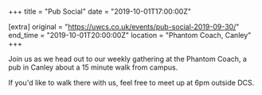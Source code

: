 +++
title = "Pub Social"
date = "2019-10-01T17:00:00Z"

[extra]
original = "https://uwcs.co.uk/events/pub-social-2019-09-30/"    
end_time = "2019-10-01T20:00:00Z"
location = "Phantom Coach, Canley"
+++

Join us as we head out to our weekly gathering at the Phantom Coach, a pub in Canley about a 15 minute walk from campus.

If you'd like to walk there with us, feel free to meet up at 6pm outside DCS.

